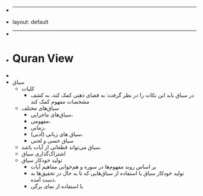 * ---
* layout: default
* ---
* # Quran View
* 
* سیاق
	* کلیات
		* در سیاق باید این نکات را در نظر گرفت: به فضای ذهنی کمک کند، به کشف مشخصات مفهوم کمک کند
	* سیاق‌های مختلف
		* سیاق‌های ماجرایی، 
		* مفهومی، 
		* زمانی، 
		* سیاق های زبانی (ادبی)،
		* سیاق حسی و لحنی
	* سیاق می‌تواند قطعاتی از آیات باشد.
	* اشتراک‌گذاری سیاق
	* تولید خودکار سیاق
		* بر اساس روند مفهوم‌ها در سوره و هم‌خوانی مفاهیم آیات
		* تولید خودکار سیاق با استفاده از سیاق‌هایی که تا به حال در تحقیق‌ها به دست آمده.
		* با استفاده از نمای برگی

